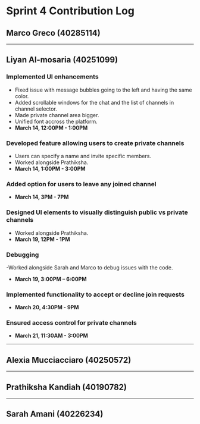 # Sprint 4 Contribution Log

## Marco Greco (40285114)

---

## Liyan Al-mosaria (40251099)

### Implemented UI enhancements
- Fixed issue with message bubbles going to the left and having the same color.
- Added scrollable windows for the chat and the list of channels in channel selector.
- Made private channel area bigger.
- Unified font accross the platform. 
- **March 14, 12:00PM - 1:00PM**  
  
### Developed feature allowing users to create private channels
- Users can specify a name and invite specific members.
- Worked alongside Prathiksha.
- **March 14, 1:00PM - 3:00PM**  
   
### Added option for users to leave any joined channel
- **March 14, 3PM - 7PM**

### Designed UI elements to visually distinguish public vs private channels
- Worked alongside Prathiksha.
- **March 19, 12PM - 1PM**

### Debugging
-Worked alongside Sarah and Marco to debug issues with the code. 
- **March 19, 3:00PM – 6:00PM**  

### Implemented functionality to accept or decline join requests
- **March 20, 4:30PM - 9PM**  

### Ensured access control for private channels
- **March 21, 11:30AM - 3:00PM**  
  
  
---

## Alexia Mucciacciaro (40250572)



---

## Prathiksha Kandiah (40190782)


---

## Sarah Amani (40226234)


